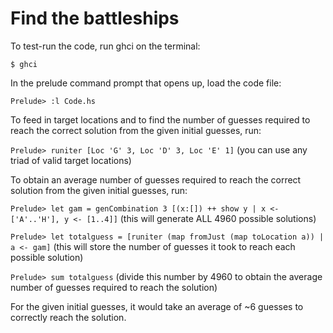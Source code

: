 # Find the battleships

To test-run the code, run ghci on the terminal:

`$ ghci`

In the prelude command prompt that opens up, load the code file:

`Prelude> :l Code.hs`

To feed in target locations and to find the number of guesses required to reach the correct solution from the given initial guesses, run:

`Prelude> runiter [Loc 'G' 3, Loc 'D' 3, Loc 'E' 1]` (you can use any triad of valid target locations)

To obtain an average number of guesses required to reach the correct solution from the given initial guesses, run:

`Prelude> let gam = genCombination 3 [(x:[]) ++ show y | x <- ['A'..'H'], y <- [1..4]]` (this will generate ALL 4960 possible solutions)
  
`Prelude> let totalguess = [runiter (map fromJust (map toLocation a)) | a <- gam]` (this will store the number of guesses it took to reach each possible solution)

`Prelude> sum totalguess` (divide this number by 4960 to obtain the average number of guesses required to reach the solution)

For the given initial guesses, it would take an average of ~6 guesses to correctly reach the solution.
  


